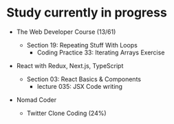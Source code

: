 # Study currently in progress

  - The Web Developer Course (13/61)
    - Section 19: Repeating Stuff With Loops
      - Coding Practice 33: Iterating Arrays Exercise

  - React with Redux, Next.js, TypeScript
    - Section 03: React Basics & Components
      - lecture 035: JSX Code writing

  - Nomad Coder
    - Twitter Clone Coding (24%)
